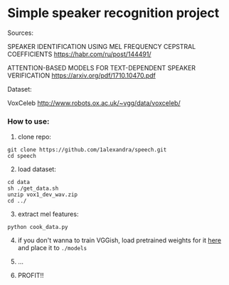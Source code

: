 # Simple speaker recognition project

Sources:

SPEAKER IDENTIFICATION USING MEL FREQUENCY CEPSTRAL COEFFICIENTS https://habr.com/ru/post/144491/

ATTENTION-BASED MODELS FOR TEXT-DEPENDENT SPEAKER VERIFICATION https://arxiv.org/pdf/1710.10470.pdf

Dataset: 

VoxCeleb http://www.robots.ox.ac.uk/~vgg/data/voxceleb/

### How to use:

1. clone repo:
```
git clone https://github.com/1alexandra/speech.git
cd speech
```

2. load dataset:
```
cd data
sh ./get_data.sh
unzip vox1_dev_wav.zip
cd ../
```

3. extract mel features:
```
python cook_data.py
```

4. if you don't wanna to train VGGish, load pretrained weights for it [here](https://drive.google.com/open?id=1mhqXZ8CANgHyepum7N4yrjiyIg6qaMe6) and place it to `./models`

5. ...

6. PROFIT!!
